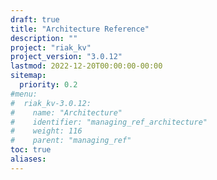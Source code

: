 ```yaml
---
draft: true
title: "Architecture Reference"
description: ""
project: "riak_kv"
project_version: "3.0.12"
lastmod: 2022-12-20T00:00:00-00:00
sitemap:
  priority: 0.2
#menu:
#  riak_kv-3.0.12:
#    name: "Architecture"
#    identifier: "managing_ref_architecture"
#    weight: 116
#    parent: "managing_ref"
toc: true
aliases:
---
```


<!-- TODO: Content -->

